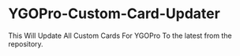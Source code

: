 # YGOPro-Custom-Card-Updater
This Will Update All Custom Cards For YGOPro To the latest from the repository.

